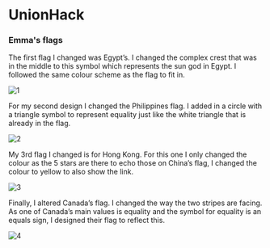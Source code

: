 # UnionHack

###   Emma's flags

The first flag I changed was Egypt’s. I changed the complex crest that was in the middle to this symbol which represents the sun god in Egypt. I followed the same colour scheme as the flag to fit in.

![1](https://cloud.githubusercontent.com/assets/22593770/19627497/cc538440-993f-11e6-8680-ad1c939b61a8.jpg) 

For my second design I changed the Philippines flag. I added in a circle with a triangle symbol to represent equality just like the white triangle that is already in the flag.

![2](https://cloud.githubusercontent.com/assets/22593770/19627510/1a856516-9940-11e6-85eb-cebf249db172.jpg)

My 3rd flag I changed is for Hong Kong. For this one I only changed the colour as the 5 stars are there to echo those on China’s flag, I changed the colour to yellow to also show the link.

![3](https://cloud.githubusercontent.com/assets/22593770/19627518/45e02070-9940-11e6-9b97-b122fd2c3e1b.jpg)

Finally, I altered Canada’s flag. I changed the way the two stripes are facing. As one of Canada’s main values is equality and the symbol for equality is an equals sign, I designed their flag to reflect this.

![4](https://cloud.githubusercontent.com/assets/22593770/19627541/0a21fb7a-9941-11e6-8cbb-38780d5f8980.jpg)
